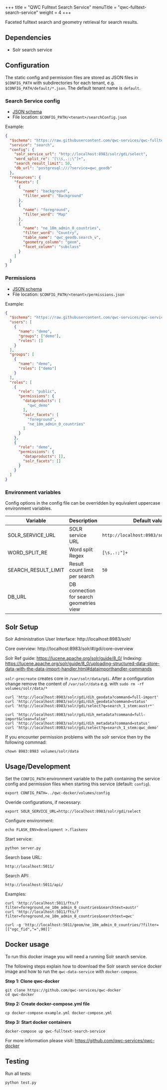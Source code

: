 +++
title = "QWC Fulltext Search Service"
menuTitle = "qwc-fulltext-search-service"
weight = 4
+++


Faceted fulltext search and geometry retrieval for search results.


Dependencies
------------

* Solr search service


Configuration
-------------

The static config and permission files are stored as JSON files in `$CONFIG_PATH` with subdirectories for each tenant,
e.g. `$CONFIG_PATH/default/*.json`. The default tenant name is `default`.

### Search Service config

* [JSON schema](schemas/qwc-search-service.json)
* File location: `$CONFIG_PATH/<tenant>/searchConfig.json`

Example:
```json
{
  "$schema": "https://raw.githubusercontent.com/qwc-services/qwc-fulltext-search-service/master/schemas/qwc-search-service.json",
  "service": "search",
  "config": {
    "solr_service_url": "http://localhost:8983/solr/gdi/select",
    "word_split_re": "[\\s,.:;\"]+",
    "search_result_limit": 50,
    "db_url": "postgresql:///?service=qwc_geodb"
  },
  "resources": {
    "facets": [
      {
        "name": "background",
        "filter_word": "Background"
      },
      {
        "name": "foreground",
        "filter_word": "Map"
      },
      {
        "name": "ne_10m_admin_0_countries",
        "filter_word": "Country",
        "table_name": "qwc_geodb.search_v",
        "geometry_column": "geom",
        "facet_column": "subclass"
      }
    ]
  }
}
```

### Permissions

* [JSON schema](https://github.com/qwc-services/qwc-services-core/blob/master/schemas/qwc-services-permissions.json)
* File location: `$CONFIG_PATH/<tenant>/permissions.json`

Example:
```json
{
  "$schema": "https://raw.githubusercontent.com/qwc-services/qwc-services-core/master/schemas/qwc-services-permissions.json",
  "users": [
    {
      "name": "demo",
      "groups": ["demo"],
      "roles": []
    }
  ],
  "groups": [
    {
      "name": "demo",
      "roles": ["demo"]
    }
  ],
  "roles": [
    {
      "role": "public",
      "permissions": {
        "dataproducts": [
          "qwc_demo"
        ],
        "solr_facets": [
          "foreground",
          "ne_10m_admin_0_countries"
        ]
      }
    },
    {
      "role": "demo",
      "permissions": {
        "dataproducts": [],
        "solr_facets": []
      }
    }
  ]
}
```

### Environment variables

Config options in the config file can be overridden by equivalent uppercase environment variables.

| Variable                | Description                                 | Default value                           |
|-------------------------|---------------------------------------------|-----------------------------------------|
| SOLR_SERVICE_URL        | SOLR service URL                            | `http://localhost:8983/solr/gdi/select` |
| WORD_SPLIT_RE           | Word split Regex                            | `[\s,.:;"]+`                            |
| SEARCH_RESULT_LIMIT     | Result count limit per search               | `50`                                    |
| DB_URL                  | DB connection for search geometries view    |                                         |


Solr Setup
----------

Solr Administration User Interface: http://localhost:8983/solr/

Core overview: http://localhost:8983/solr/#/gdi/core-overview

Solr Ref guide: https://lucene.apache.org/solr/guide/8_0/
Indexing: https://lucene.apache.org/solr/guide/8_0/uploading-structured-data-store-data-with-the-data-import-handler.html#dataimporthandler-commands

`solr-precreate` creates core in `/var/solr/data/gdi`.
After a configuration change remove the content of `/var/solr/data`
e.g. with `sudo rm -rf volumes/solr/data/*`

    curl 'http://localhost:8983/solr/gdi/dih_geodata?command=full-import'
    curl 'http://localhost:8983/solr/gdi/dih_geodata?command=status'
    curl 'http://localhost:8983/solr/gdi/select?q=search_1_stem:austr*'

    curl 'http://localhost:8983/solr/gdi/dih_metadata?command=full-import&clean=false'
    curl 'http://localhost:8983/solr/gdi/dih_metadata?command=status'
    curl 'http://localhost:8983/solr/gdi/select?q=search_1_stem:qwc_demo'

If you encounter permission problems with the solr service then try the following commnad:

    chown 8983:8983 volumes/solr/data

Usage/Development
-----------------

Set the `CONFIG_PATH` environment variable to the path containing the service config and permission files when starting this service (default: `config`).

    export CONFIG_PATH=../qwc-docker/volumes/config

Overide configurations, if necessary:

    export SOLR_SERVICE_URL=http://localhost:8983/solr/gdi/select

Configure environment:

    echo FLASK_ENV=development >.flaskenv

Start service:

    python server.py

Search base URL:

    http://localhost:5011/

Search API:

    http://localhost:5011/api/

Examples:

    curl 'http://localhost:5011/fts/?filter=foreground,ne_10m_admin_0_countries&searchtext=austr'
    curl 'http://localhost:5011/fts/?filter=foreground,ne_10m_admin_0_countries&searchtext=qwc'

    curl -g 'http://localhost:5011/geom/ne_10m_admin_0_countries/?filter=[["ogc_fid","=",90]]'


Docker usage
------------

To run this docker image you will need a running Solr search service.

The following steps explain how to download the Solr search service docker image and how to run the `qwc-data-service` with `docker-compose`.

**Step 1: Clone qwc-docker**

    git clone https://github.com/qwc-services/qwc-docker
    cd qwc-docker

**Step 2: Create docker-compose.yml file**

    cp docker-compose-example.yml docker-compose.yml

**Step 3: Start docker containers**

    docker-compose up qwc-fulltext-search-service

For more information please visit: https://github.com/qwc-services/qwc-docker


Testing
-------

Run all tests:

    python test.py
